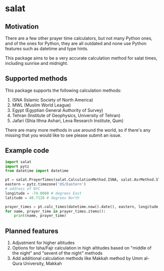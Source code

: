 # salat

## Motivation

There are a few other prayer time calculators, but not many Python ones, and of the ones for Python, they are all outdated and none use Python features such as datetime and type hints.

This package aims to be a very accurate calculation method for salat times, including sunrise and midnight.

## Supported methods
This package supports the following calculation methods:
1. ISNA (Islamic Society of North America)
2. MWL (Muslim World League)
3. Egypt (Egyptian General Authority of Survey)
4. Tehran (Institute of Geophysics, University of Tehran)
5. Jafari (Shia Ithna Ashari, Leva Research Institute, Qum)

There are many more methods in use around the world, so if there's any missing that you would like to see please submit an issue.

## Example code

```python
import salat
import pytz
from datetime import datetime

pt = salat.PrayerTimes(salat.CalculationMethod.ISNA, salat.AsrMethod.STANDARD)
eastern = pytz.timezone('US/Eastern')
# address of NYC
longitude = -74.0060 # degrees East
latitude = 40.7128 # degrees North

prayer_times = pt.calc_times(datetime.now().date(), eastern, longitude, latitude)
for name, prayer_time in prayer_times.items():
    print(name, prayer_time)
```

## Planned features
1. Adjustment for higher altitudes
2. Options for Isha/Fajr calculation in high altitudes based on "middle of the night" and "sevent of the night" methods
3. Add additional calculation methods like Makkah method by Umm al-Qura University, Makkah
